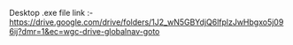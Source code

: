 Desktop .exe file link :- https://drive.google.com/drive/folders/1J2_wN5GBYdjQ6lfplzJwHbgxo5j096ij?dmr=1&ec=wgc-drive-globalnav-goto
